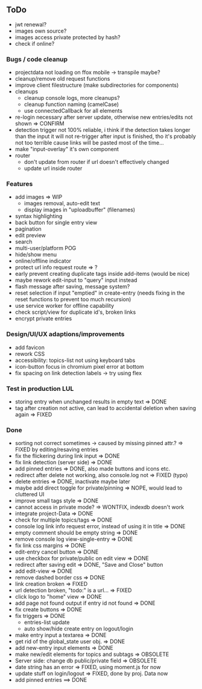 ## ToDo

* jwt renewal?
* images own source?
* images access private protected by hash?
* check if online?

### Bugs / code cleanup

* projectdata not loading on ffox mobile -> transpile maybe?
* cleanup/remove old request functions
* improve client filestructure (make subdirectories for components)
* cleanups
  - cleanup console logs, more cleanups?
  - cleanup function naming (camelCase)
  - use connectedCallback for all elements
* re-login necessary after server update,
  otherwise new entries/edits not shown => CONFIRM
* detection trigger not 100% reliable, i think if the detection takes
  longer than the input it will not re-trigger after input is finished,
  tho it's probably not too terrible cause links will be pasted most of
  the time...
* make "input-overlay" it's own component
* router
  - don't update from router if url doesn't effectively changed
  - update url inside router

### Features

* add images => WIP
  - images removal, auto-edit text
  - display images in "uploadbuffer" (filenames)
* syntax highlighting
* back button for single entry view
* pagination
* edit preview
* search
* multi-user/platform POG
* hide/show menu
* online/offline indicator
* protect url info request route => ?
* early prevent creating duplicate tags inside add-items (would be nice)
* maybe rework edit-input to "query" input instead
* flash message after saving, message system?
* reset selection if input "emptied" in create-entry
  (needs fixing in the reset functions to prevent too much recursion)
* use service worker for offline capability
* check script/view for duplicate id's, broken links
* encrypt private entries

### Design/UI/UX adaptions/improvements

* add favicon
* rework CSS
* accessibility: topics-list not using keyboard tabs
* icon-button focus in chromium pixel error at bottom
* fix spacing on link detection labels -> try using flex

### Test in production LUL

* storing entry when unchanged results in empty text => DONE
* tag after creation not active, can lead to accidental deletion
  when saving again => FIXED

### Done

* sorting not correct sometimes
  -> caused by missing pinned attr.?
  => FIXED by editing/resaving entries
* fix the flickering during link input => DONE
* fix link detection (server side) => DONE
* add pinned entries => DONE, also made buttons and icons etc.
* redirect after delete not working, also console.log not => FIXED (typo)
* delete entries => DONE, inactivate maybe later
* maybe add direct toggle for private/pinning => NOPE, would lead to
  cluttered UI
* improve small tags style => DONE
* cannot access in private mode? => WONTFIX, indexdb doesn't work
* integrate project-Data => DONE
* check for multiple topics/tags => DONE
* console log link info request error, instead of using it in title => DONE
* empty comment should be empty string => DONE
* remove console log view-single-entry => DONE
* fix link css margins => DONE
* edit-entry cancel button => DONE
* use checkbox for private/public on edit view => DONE
* redirect after saving edit => DONE, "Save and Close" button
* add edit-view => DONE
* remove dashed border css => DONE
* link creation broken => FIXED
* url detection broken, "todo:" is a url... => FIXED
* click logo to "home" view => DONE
* add page not found output if entry id not found => DONE
* fix create buttons => DONE
* fix triggers => DONE
  - entries-list update
  - auto show/hide create entry on logout/login
* make entry input a textarea => DONE
* get rid of the global_state user obj. => DONE
* add new-entry input elements => DONE
* make new/edit elements for topics and subtags => OBSOLETE
* Server side: change db public/private field => OBSOLETE
* date string has an error => FIXED, using moment.js for now
* update stuff on login/logout => FIXED, done by proj. Data now
* add pinned entries ==> DONE
